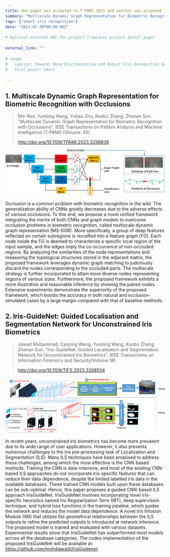 ```yaml
---
title: One paper was accepted to T-PAMI 2023 and another was accpeted to TIFS 2023
summary: "Multiscale Dynamic Graph Representation for Biometric Recognition with Occlusions, Iris-GuideNet: Guided Localisation and Segmentation Network for Unconstrained Iris Biometrics"
tags: ["smart iris recognition"]
date: "2023-07-20T00:00:00Z"

# Optional external URL for project (replaces project detail page)

external_link: ""

# image:
#   caption: Towards More Discriminative and Robust Iris Recognition by Learning Uncertain Factors
#   focal_point: Smart

---
```


## 1. Multiscale Dynamic Graph Representation for Biometric Recognition with Occlusions

> Min Ren, Yunlong Wang, Yuhao Zhu, Kunbo Zhang, Zhenan Sun. "Multiscale Dynamic Graph Representation for Biometric Recognition with Occlusions". IEEE Transactions on Pattern Analysis and Machine Intelligence (T-PAMI) (Volume: 45)
> 
> <http://doi.org/10.1109/TPAMI.2023.3298836>

![TPAMI-2023-07](TPAMI-2023-07-pic1.png)

Occlusion is a common problem with biometric recognition in the wild. The generalization ability of CNNs greatly decreases due to the adverse effects of various occlusions. To this end, we propose a novel unified framework integrating the merits of both CNNs and graph models to overcome occlusion problems in biometric recognition, called multiscale dynamic graph representation (MS-DGR). More specifically, a group of deep features reflected on certain subregions is recrafted into a feature graph (FG). Each node inside the FG is deemed to characterize a specific local region of the input sample, and the edges imply the co-occurrence of non-occluded regions. By analyzing the similarities of the node representations and measuring the topological structures stored in the adjacent matrix, the proposed framework leverages dynamic graph matching to judiciously discard the nodes corresponding to the occluded parts. The multiscale strategy is further incorporated to attain more diverse nodes representing regions of various sizes. Furthermore, the proposed framework exhibits a more illustrative and reasonable inference by showing the paired nodes. Extensive experiments demonstrate the superiority of the proposed framework, which boosts the accuracy in both natural and occlusion-simulated cases by a large margin compared with that of baseline methods.

## 2. Iris-GuideNet: Guided Localisation and Segmentation Network for Unconstrained Iris Biometrics

> Jawad Muhammad, Caiyong Wang, Yunlong Wang, Kunbo Zhang, Zhenan Sun. "Iris-GuideNet: Guided Localisation and Segmentation Network for Unconstrained Iris Biometrics". IEEE Transactions on Information Forensics and Security(Volume:18).
> 
> <http://doi.org/10.1109/TIFS.2023.3268504>

![TIFS-2023-04](TIFS-2023-04-pic1.png)

In recent years, unconstrained iris biometrics has become more prevalent due to its wide range of user applications. However, it also presents numerous challenges to the Iris pre-processing task of Localization and Segmentation (ILS). Many ILS techniques have been proposed to address these challenges, among which the most effective is the CNN-based methods. Training the CNN is data-intensive, and most of the existing CNN-based ILS approaches do not incorporate iris-specific features that can reduce their data dependence, despite the limited labelled iris data in the available databases. These trained CNN models built upon these databases can be sub-optimal. Hence, this paper proposes a guided CNN-based ILS approach IrisGuideNet. IrisGuideNet involves incorporating novel iris-specific heuristics named Iris Regularization Term (IRT), deep supervision technique, and hybrid loss functions in the training pipeline, which guides the network and reduces the model data dependence. A novel Iris Infusion Module (IIM) that utilizes the geometrical relationships between the ILS outputs to refine the predicted outputs is introduced at network inference. The proposed model is trained and evaluated with various datasets. Experimental results show that IrisGuideNet has outperformed most models across all the database categories. The codes implementation of the proposed IrisGuideNet will be available at: https://github.com/mohdjawadi/IrisGuidenet.
